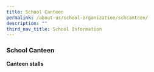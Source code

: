 ```yaml
---
title: School Canteen
permalink: /about-us/school-organization/schcanteen/
description: ""
third_nav_title: School Information
---
```

### **School Canteen**
**Canteen stalls**
